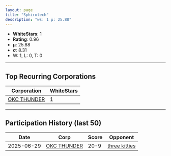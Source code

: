 ```yaml
---
layout: page
title: "Sphirotech"
description: "ws: 1 μ: 25.88"
---
```

- **WhiteStars**: 1
- **Rating**: 0.96
- **μ**: 25.88  
- **σ**: 8.31
- W: 1, L: 0, T: 0

---

## Top Recurring Corporations

| Corporation | WhiteStars |
| --- | --- |
| [OKC THUNDER](https://ws.tsl.rocks/corp/e0d10ea9212daec497d7fbfc5e33cb87a175d27e7024ea9da117385db5dbf3c2/) | 1 |

---

## Participation History (last 50)

| Date | Corp | Score | Opponent |
| --- | --- | --- | --- |
| 2025-06-29 | [OKC THUNDER](https://ws.tsl.rocks/corp/e0d10ea9212daec497d7fbfc5e33cb87a175d27e7024ea9da117385db5dbf3c2/) | 20-9 | [three kitties](https://ws.tsl.rocks/corp/04ae72b5736fbdc80a2fe9e4c2baaad3258a1e0ef0acc8122295fb64d6b3d292/) |